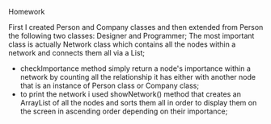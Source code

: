 Homework

First I created Person and Company classes and then extended from Person the following two classes: Designer and Programmer;
The most important class is actually Network class which contains all the nodes within a network and connects them all via a List;
- checkImportance method simply return a node's importance within a network by counting all the relationship it has either with another node that is an instance of Person class or Company class;
- to print the network i used showNetwork() method that creates an ArrayList of all the nodes and sorts them all in order to display them on the screen in ascending order depending on their importance;
